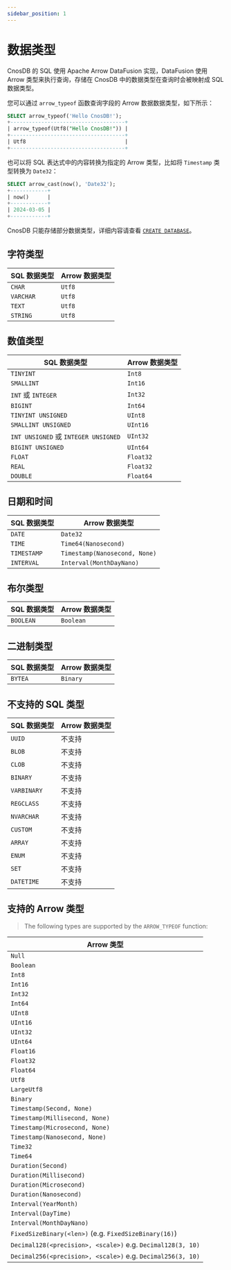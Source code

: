 ```yaml
---
sidebar_position: 1
---
```


# 数据类型

CnosDB 的 SQL 使用 Apache Arrow DataFusion 实现，DataFusion 使用 Arrow 类型来执行查询，存储在 CnosDB 中的数据类型在查询时会被映射成 SQL 数据类型。

您可以通过 `arrow_typeof` 函数查询字段的 Arrow 数据数据类型，如下所示：

```sql {1}
SELECT arrow_typeof('Hello CnosDB!');
+-------------------------------------+
| arrow_typeof(Utf8("Hello CnosDB!")) |
+-------------------------------------+
| Utf8                                |
+-------------------------------------+
```

也可以将 SQL 表达式中的内容转换为指定的 Arrow 类型，比如将 `Timestamp` 类型转换为 `Date32`：

```sql {1}
SELECT arrow_cast(now(), 'Date32');
+------------+
| now()      |
+------------+
| 2024-03-05 |
+------------+
```

CnosDB 只能存储部分数据类型，详细内容请查看 [`CREATE DATABASE`](ddl#create-database)。

## 字符类型

| SQL 数据类型  | Arrow 数据类型 |
| --------- | ---------- |
| `CHAR`    | `Utf8`     |
| `VARCHAR` | `Utf8`     |
| `TEXT`    | `Utf8`     |
| `STRING`  | `Utf8`     |

## 数值类型

| SQL 数据类型                            | Arrow 数据类型 |
| ----------------------------------- | ---------- |
| `TINYINT`                           | `Int8`     |
| `SMALLINT`                          | `Int16`    |
| `INT` 或 `INTEGER`                   | `Int32`    |
| `BIGINT`                            | `Int64`    |
| `TINYINT UNSIGNED`                  | `UInt8`    |
| `SMALLINT UNSIGNED`                 | `UInt16`   |
| `INT UNSIGNED` 或 `INTEGER UNSIGNED` | `UInt32`   |
| `BIGINT UNSIGNED`                   | `UInt64`   |
| `FLOAT`                             | `Float32`  |
| `REAL`                              | `Float32`  |
| `DOUBLE`                            | `Float64`  |

## 日期和时间

| SQL 数据类型    | Arrow 数据类型                    |
| ----------- | ----------------------------- |
| `DATE`      | `Date32`                      |
| `TIME`      | `Time64(Nanosecond)`          |
| `TIMESTAMP` | `Timestamp(Nanosecond, None)` |
| `INTERVAL`  | `Interval(MonthDayNano)`      |

## 布尔类型

| SQL 数据类型  | Arrow 数据类型 |
| --------- | ---------- |
| `BOOLEAN` | `Boolean`  |

## 二进制类型

| SQL 数据类型 | Arrow 数据类型 |
| -------- | ---------- |
| `BYTEA`  | `Binary`   |

## 不支持的 SQL 类型

| SQL 数据类型    | Arrow 数据类型 |
| ----------- | ---------- |
| `UUID`      | 不支持        |
| `BLOB`      | 不支持        |
| `CLOB`      | 不支持        |
| `BINARY`    | 不支持        |
| `VARBINARY` | 不支持        |
| `REGCLASS`  | 不支持        |
| `NVARCHAR`  | 不支持        |
| `CUSTOM`    | 不支持        |
| `ARRAY`     | 不支持        |
| `ENUM`      | 不支持        |
| `SET`       | 不支持        |
| `DATETIME`  | 不支持        |

## 支持的 Arrow 类型

> The following types are supported by the `ARROW_TYPEOF` function:

| Arrow 类型                                                                                                 |
| -------------------------------------------------------------------------------------------------------- |
| `Null`                                                                                                   |
| `Boolean`                                                                                                |
| `Int8`                                                                                                   |
| `Int16`                                                                                                  |
| `Int32`                                                                                                  |
| `Int64`                                                                                                  |
| `UInt8`                                                                                                  |
| `UInt16`                                                                                                 |
| `UInt32`                                                                                                 |
| `UInt64`                                                                                                 |
| `Float16`                                                                                                |
| `Float32`                                                                                                |
| `Float64`                                                                                                |
| `Utf8`                                                                                                   |
| `LargeUtf8`                                                                                              |
| `Binary`                                                                                                 |
| `Timestamp(Second, None)`                                                                                |
| `Timestamp(Millisecond, None)`                                                                           |
| `Timestamp(Microsecond, None)`                                                                           |
| `Timestamp(Nanosecond, None)`                                                                            |
| `Time32`                                                                                                 |
| `Time64`                                                                                                 |
| `Duration(Second)`                                                                                       |
| `Duration(Millisecond)`                                                                                  |
| `Duration(Microsecond)`                                                                                  |
| `Duration(Nanosecond)`                                                                                   |
| `Interval(YearMonth)`                                                                                    |
| `Interval(DayTime)`                                                                                      |
| `Interval(MonthDayNano)`                                                                                 |
| `FixedSizeBinary(<len>)` (e.g. `FixedSizeBinary(16)`) |
| `Decimal128(<precision>, <scale>)` e.g. `Decimal128(3, 10)`              |
| `Decimal256(<precision>, <scale>)` e.g. `Decimal256(3, 10)`              |
